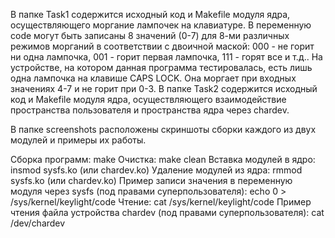 В папке Task1 содержится исходный код и Makefile модуля ядра, осуществляющего моргание лампочек на клавиатуре. В переменную code могут быть записаны 8 значений (0-7) для 8-ми различных режимов морганий в соответствии с двоичной маской: 000 - не горит ни одна лампочка, 001 - горит первая лампочка, 111 - горят все и т.д.. На устройстве, на котором данная программа тестировалась, есть лишь одна лампочка на клавише CAPS LOCK. Она моргает при входных значениях 4-7 и не горит при 0-3.
В папке Task2 содержится исходный код и Makefile модуля ядра, осуществляющего взаимодействие пространства пользователя и пространства ядра через chardev.

В папке screenshots расположены скриншоты сборки каждого из двух модулей и примеры их работы.

Сборка программ: make
Очистка: make clean
Вставка модулей в ядро: insmod sysfs.ko (или chardev.ko)
Удаление модулей из ядра: rmmod sysfs.ko (или chardev.ko)
Пример записи значения в переменную модуля через sysfs (под правами суперпользователя): echo 0 > /sys/kernel/keylight/code
Чтение: cat /sys/kernel/keylight/code
Пример чтения файла устройства chardev (под правами суперпользователя): cat /dev/chardev
